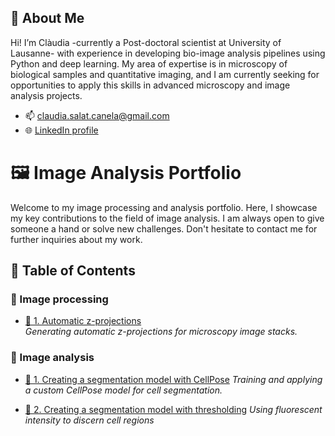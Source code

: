 
## 👤 About Me
Hi! I’m Clàudia -currently a Post-doctoral scientist at University of Lausanne- with experience in developing bio-image analysis pipelines using Python and deep learning. My area of expertise is in microscopy of biological samples and quantitative imaging, and I am currently seeking for opportunities to apply this skills in advanced microscopy and image analysis projects.

- 📫 claudia.salat.canela@gmail.com
- 🌐 [LinkedIn profile](https://www.linkedin.com/in/claudia-salat-canela/)


# 🖼️ Image Analysis Portfolio

Welcome to my image processing and analysis portfolio. Here, I showcase my key contributions to the field of image analysis.
I am always open to give someone a hand or solve new challenges. Don't hesitate to contact me for further inquiries about my work.

## 📜 Table of Contents

### 🧪 Image processing

- [📁 1. Automatic z-projections](./automatic-z-projections/)  
*Generating automatic z-projections for microscopy image stacks.*

### 🔬 Image analysis

- [📁 1. Creating a segmentation model with CellPose](./cellpose-segmentation/)
*Training and applying a custom CellPose model for cell segmentation.*

- [📁 2. Creating a segmentation model with thresholding](./thresholding-segmentation/)
*Using fluorescent intensity to discern cell regions*